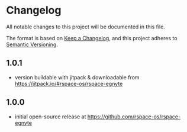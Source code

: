 # Changelog
All notable changes to this project will be documented in this file.

The format is based on [Keep a Changelog](https://keepachangelog.com/en/1.0.0/),
and this project adheres to [Semantic Versioning](https://semver.org/spec/v2.0.0.html).

## 1.0.1

- version buildable with jitpack & downloadable from https://jitpack.io/#rspace-os/rspace-egnyte

## 1.0.0

- initial open-source release at https://github.com/rspace-os/rspace-egnyte
